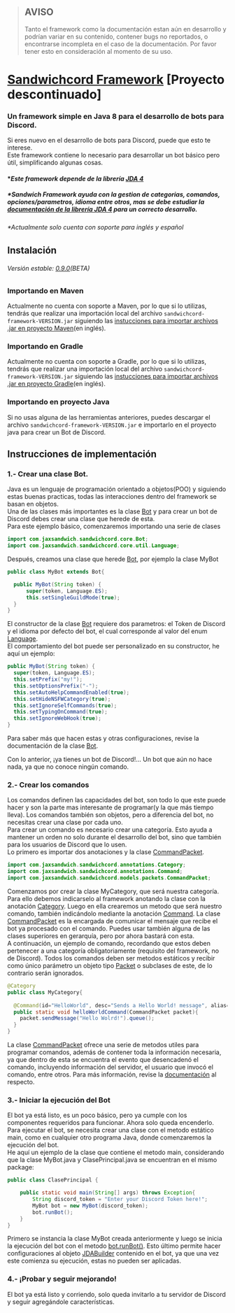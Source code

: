 <!--
 * * * * * * * * * * * * * * * * * * * * * * * * * * * * * * * * * * * * * * * *
 * Copyright 2021 Juan Acuña                                                   *
 *                                                                             *
 * Licensed under the Apache License, Version 2.0 (the "License");             *
 * you may not use this file except in compliance with the License.            *
 * You may obtain a copy of the License at                                     *
 *                                                                             *
 *     http://www.apache.org/licenses/LICENSE-2.0                              *
 *                                                                             *
 * Unless required by applicable law or agreed to in writing, software         *
 * distributed under the License is distributed on an "AS IS" BASIS,           *
 * WITHOUT WARRANTIES OR CONDITIONS OF ANY KIND, either express or implied.    *
 * See the License for the specific language governing permissions and         *
 * limitations under the License.                                              *
 * * * * * * * * * * * * * * * * * * * * * * * * * * * * * * * * * * * * * * * *
 -->
 
[framework]:http://sandwichcord.jaxsandwich.com/
[actual]:http://docs.jaxsandwich.com/sandwichcord/latest
[estable]:http://docs.jaxsandwich.com/sandwichcord/v0.9.x/javadoc/
[web-jax]:http://jaxsandwich.com/
[jda-github]:https://github.com/DV8FromTheWorld/JDA
[jda]:https://ci.dv8tion.net/job/JDA/javadoc/
[gradle]:https://docs.gradle.org/current/userguide/declaring_dependencies.html#sub:file_dependencies
[maven]:https://maven.apache.org/guides/mini/guide-3rd-party-jars-local.html  

[PACKET]:http://docs.jaxsandwich.com/sandwichcord/latest?legacy=true&q=/javadoc/com/jaxsandwich/sandwichcord/models/packets/Packet.html  

[BOT]:http://docs.jaxsandwich.com/sandwichcord/latest?legacy=true&q=/javadoc/com/jaxsandwich/sandwichcord/core/Bot.html

[BOTRUNNER]:http://docs.jaxsandwich.com/sandwichcord/latest?legacy=true&q=/javadoc/com/jaxsandwich/sandwichcord/core/BotRunner.html

[COMMANDPACKET]:http://docs.jaxsandwich.com/sandwichcord/latest?legacy=true&q=/javadoc/com/jaxsandwich/sandwichcord/models/CommandPacket.html

[MSG-RECEIVED]:http://docs.jaxsandwich.com/sandwichcord/latest?legacy=true&q=/javadoc/com/jaxsandwich/sandwichcord/core/Bot.html#onMessageReceived(net.dv8tion.jda.api.events.message.MessageReceivedEvent)

[RUN-CMD]:http://docs.jaxsandwich.com/sandwichcord/latest?legacy=true&q=/javadoc/com/jaxsandwich/sandwichcord/core/Bot.html#runCommand(net.dv8tion.jda.api.events.message.MessageReceivedEvent)

[RUN-BOT]:http://docs.jaxsandwich.com/sandwichcord/latest?legacy=true&q=/javadoc/com/jaxsandwich/sandwichcord/core/Bot.html#runBot()

[LANG]:http://docs.jaxsandwich.com/sandwichcord/latest?legacy=true&q=/javadoc/com/jaxsandwich/sandwichcord/core/util/Language.html

[INIT-BOT]:http://docs.jaxsandwich.com/sandwichcord/latest?legacy=true&q=/javadoc/com/jaxsandwich/sandwichcord/core/BotRunner.html#singleBotModeInit(com.jaxsandwich.sandwichcord.core.Bot)

[A-CAT]:http://docs.jaxsandwich.com/sandwichcord/latest?legacy=true&q=/javadoc/com/jaxsandwich/sandwichcord/annotations/Category.html  

[A-CMD]:http://docs.jaxsandwich.com/sandwichcord/latest?legacy=true&q=/javadoc/com/jaxsandwich/sandwichcord/annotations/Command.html  

[JDABUILDER]:https://ci.dv8tion.net/job/JDA/javadoc/net/dv8tion/jda/api/JDABuilder.html

> ## AVISO
> Tanto el framework como la documentación estan aún en desarrollo y podrían variar en su contenido, contener bugs no reportados, o encontrarse incompleta en el caso de la documentación. Por favor tener esto en consideración al momento de su uso.

# [Sandwichcord Framework][framework] [Proyecto descontinuado]
### Un framework simple en Java 8 para el desarrollo de bots para Discord.

Si eres nuevo en el desarrollo de bots para Discord, puede que esto te interese.  
Este framework contiene lo necesario para desarrollar un bot básico pero útil, simplificando algunas cosas.

#### **Este framework depende de la librería [JDA 4][jda-github]*
##### **Sandwich Framework ayuda con la gestion de categorias, comandos, opciones/parametros, idioma entre otros, mas se debe estudiar la [documentación de la librería JDA 4][jda] para un correcto desarrollo.*
###### **Actualmente solo cuenta con soporte para inglés y español*

## Instalación  
###### Versión estable: [0.9.0][estable](BETA)  
<!--###### Versión más reciente: [0.9.0][actual](BETA)-->  
### Importando en Maven  
Actualmente no cuenta con soporte a Maven, por lo que si lo utilizas, tendrás que realizar una importación local del archivo `sandwichcord-framework-VERSION.jar` siguiendo las [instucciones para importar archivos .jar en proyecto Maven][maven](en inglés).  

<!--Se debe reemplazar *VERSION* por la versión que se desea utilizar(se recomienda la más reciente).  
Dentro de las etiquetas ```<dependencies>``` en pom.xml:
```xml
<dependency>
  <groupId>com.jaxsandwich</groupId>
  <artifactId>sandwichcord-framework</artifactId>
  <version>VERSION</version>
</dependency>
```
Dentro de las etiquetas ```<repositories>``` en pom.xml:  
```xml
<repository>
  <snapshots>
    <enabled>true</enabled>
  </snapshots>
  <id>github</id>
  <url>https://maven.pkg.github.com/sandwichbotsteam/*</url>
</repository>
```
-->  

### Importando en Gradle
Actualmente no cuenta con soporte a Gradle, por lo que si lo utilizas, tendrás que realizar una importación local del archivo `sandwichcord-framework-VERSION.jar` siguiendo las [instucciones para importar archivos .jar en proyecto Gradle][gradle](en inglés).
  
### Importando en proyecto Java 
Si no usas alguna de las herramientas anteriores, puedes descargar el archivo `sandwichcord-framework-VERSION.jar` e importarlo en el proyecto java para crear un Bot de Discord.

## Instrucciones de implementación
  
### 1.- Crear una clase Bot.
Java es un lenguaje de programación orientado a objetos(POO) y siguiendo estas buenas practicas, todas las interacciones dentro del framework se basan en objetos.  
Una de las clases más importantes es la clase [Bot][BOT] y para crear un bot de Discord debes crear una clase que herede de esta.  
Para este ejemplo básico, comenzaremos importando una serie de clases
```java
import com.jaxsandwich.sandwichcord.core.Bot;
import com.jaxsandwich.sandwichcord.core.util.Language;
```
Después, creamos una clase que herede [Bot][BOT], por ejemplo la clase MyBot
```java
public class MyBot extends Bot{

  public MyBot(String token) {
      super(token, Language.ES);
      this.setSingleGuildMode(true);
  }
}
```
El constructor de la clase [Bot][BOT] requiere dos parametros: el Token de Discord y el idioma por defecto del bot, el cual corresponde al valor del enum [Language][LANG].  
El comportamiento del bot puede ser personalizado en su constructor, he aquí un ejemplo:
```java
public MyBot(String token) {
  super(token, Language.ES);
  this.setPrefix("my!");
  this.setOptionsPrefix("-");
  this.setAutoHelpCommandEnabled(true);
  this.setHideNSFWCategory(true);
  this.setIgnoreSelfCommands(true);
  this.setTypingOnCommand(true);
  this.setIgnoreWebHook(true);
}
```
Para saber más que hacen estas y otras configuraciones, revise la documentación de la clase [Bot][BOT].  
  
Con lo anterior, ¡ya tienes un bot de Discord!... Un bot que aún no hace nada, ya que no conoce ningún comando.
  
### 2.- Crear los comandos
Los comandos definen las capacidades del bot, son todo lo que este puede hacer y son la parte mas interesante de programar(y la que más tiempo lleva). Los comandos también son objetos, pero a diferencia del bot, no necesitas crear una clase por cada uno.  
Para crear un comando es necesario crear una categoría. Esto ayuda a mantener un orden no solo durante el desarrollo del bot, sino que también para los usuarios de Discord que lo usen.  
Lo primero es importar dos anotaciones y la clase [CommandPacket][COMMANDPACKET].  
```java
import com.jaxsandwich.sandwichcord.annotations.Category;
import com.jaxsandwich.sandwichcord.annotations.Command;
import com.jaxsandwich.sandwichcord.models.packets.CommandPacket;
```
Comenzamos por crear la clase MyCategory, que será nuestra categoría. Para ello debemos indicarselo al framework anotando la clase con la anotación [Category][A-CAT]. Luego en ella crearemos un metodo que será nuestro comando, también indicándolo mediante la anotación [Command][A-CMD].
La clase [CommandPacket][COMMANDPACKET] es la encargada de comunicar el mensaje que recibe el bot ya procesado con el comando. Puedes usar también alguna de las clases superiores en gerarquía, pero por ahora bastará con esta.  
A continuación, un ejemplo de comando, recordando que estos deben pertenecer a una categoría obligatoriamente (requisito del framework, no de Discord). Todos los comandos deben ser metodos estáticos y recibir como único parámetro un objeto tipo [Packet][PACKET] o subclases de este, de lo contrario serán ignorados.
```java
@Category
public class MyCategory{
  
  @Command(id="HelloWorld", desc="Sends a Hello World! message", alias={"hw","hello"})
  public static void helloWorldCommand(CommandPacket packet){
    packet.sendMessage("Hello Wolrd!").queue();
  }
}
```
La clase [CommandPacket][COMMANDPACKET] ofrece una serie de metodos utiles para programar comandos, además de contener toda la información necesaria, ya que dentro de esta se encuentra el evento que desencadenó el comando, incluyendo información del servidor, el usuario que invocó el comando, entre otros.
Para más información, revise la [documentación][actual] al respecto.
  
### 3.- Iniciar la ejecución del Bot
El bot ya está listo, es un poco básico, pero ya cumple con los componentes requeridos para funcionar. Ahora solo queda encenderlo.  
Para ejecutar el bot, se necesita crear una clase con el metodo estático main, como en cualquier otro programa Java, donde comenzaremos la ejecución del bot.  
He aquí un ejemplo de la clase que contiene el metodo main, considerando que la clase MyBot.java y ClasePrincipal.java se encuentran en el mismo package:
```java
public class ClasePrincipal {

	public static void main(String[] args) throws Exception{
		String discord_token = "Enter your Discord Token here!";
		MyBot bot = new MyBot(discord_token);
		bot.runBot();
	}
}
```
Primero se instancia la clase MyBot creada anteriormente y luego se inicia la ejecución del bot con el metodo [bot.runBot()][RUN-BOT]. Esto último permite hacer configuraciones al objeto [JDABuilder][JDABUILDER] contenido en el bot, ya que una vez este comienza su ejecución, estas no pueden ser aplicadas.  
  
### 4.- ¡Probar y seguir mejorando!
El bot ya está listo y corriendo, solo queda invitarlo a tu servidor de Discord y seguir agregándole características.

<!--
## Ejemplo de bot desarrollado con Sandwichcord Framework
Un ejemplo de bot desarrollado con este framework es el bot multiuso llamado [Jax Sandwich](https://github.com/Juan-Acuna/jax-sndwch-bot)(no disponible en estos momentos).
-->
